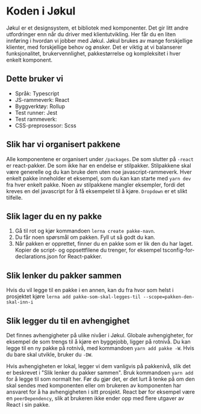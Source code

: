 # Koden i Jøkul

Jøkul er et designsystem, et bibliotek med komponenter. Det gir litt andre utfordringer enn når du driver med klientutvikling. Her får du en liten innføring i hvordan vi jobber med Jøkul. Jøkul brukes av mange forskjellige klienter, med forskjellige behov og ønsker. Det er viktig at vi balanserer funksjonalitet, brukervennlighet, pakkestørrelse og kompleksitet i hver enkelt komponent.

## Dette bruker vi

-   Språk: Typescript
-   JS-rammeverk: React
-   Byggverktøy: Rollup
-   Test runner: Jest
-   Test rammeverk:
-   CSS-preprosessor: Scss

## Slik har vi organisert pakkene

Alle komponentene er organisert under `/packages`. De som slutter på `-react` er react-pakker. De som ikke har en endelse er stilpakker. Stilpakkene skal være generelle og du kan bruke dem uten noe javascript-rammeverk. Hver enkelt pakke inneholder et eksempel, som du kan kan starte med `yarn dev` fra hver enkelt pakke. Noen av stilpakkene mangler eksempler, fordi det kreves en del javascript for å få eksempelet til å kjøre. `Dropdown` er et slikt tilfelle.

## Slik lager du en ny pakke

1. Gå til rot og kjør kommandoen `lerna create pakke-navn`.
2. Du får noen spørsmål om pakken. Fyll ut så godt du kan.
3. Når pakken er opprettet, finner du en pakke som er lik den du har laget. Kopier de script- og oppsettfilene du trenger, for eksempel tsconfig-for-declarations.json for React-pakker.

## Slik lenker du pakker sammen

Hvis du vil legge til en pakke i en annen, kan du fra hvor som helst i prosjektet kjøre `lerna add pakke-som-skal-legges-til --scope=pakken-den-skal-inn-i`

## Slik legger du til en avhengighet

Det finnes avhengigheter på ulike nivåer i Jøkul. Globale avhengigheter, for eksempel de som trengs til å kjøre en byggejobb, ligger på rotnivå. Du kan legge til en ny pakke på rotnivå, med kommandoen `yarn add pakke -W`. Hvis du bare skal utvikle, bruker du `-DW`. 

Hvis avhengigheten er lokal, legger vi dem vanligvis på pakkenivå, slik det er beskrevet i "Slik lenker du pakker sammen". Bruk kommandoen `yarn add` for å legge til som normalt her. Før du gjør det, er det lurt å tenke på om den skal sendes med komponenten eller om brukeren av komponenten har ansvaret for å ha avhengigheten i sitt prosjekt. React bør for eksempel være en `peerDependency`, slik at brukeren ikke ender opp med flere utgaver av React i sin pakke.
